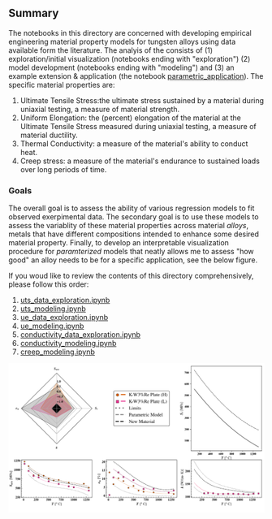 ## Summary

The notebooks in this directory are concerned with developing empirical engineering material property models for tungsten alloys using data available form the literature. The analyis of the consists of (1) exploration/initial visualization (notebooks ending with "exploration") (2) model development (notebooks ending with "modeling") and (3) an example extension \& application (the notebook [parametric_application](parametric_application.ipynb)). The specific material properties are:

1. Ultimate Tensile Stress:the ultimate stress sustained by a material during uniaxial testing, a measure of material strength.
2. Uniform Elongation: the (percent) elongation of the material at the Ultimate Tensile Stress measured during uniaxial testing, a measure of material ductility.
3. Thermal Conductivity: a measure of the material's ability to conduct heat.
4. Creep stress: a measure of the material's endurance to sustained loads over long periods of time.

### Goals
The overall goal is to assess the ability of various regression models to fit observed exerpimental data. The secondary goal is to use these models to assess the variablity of these material properties across material _alloys_, metals that have different compositions intended to enhance some desired material property. Finally, to develop an interpretable visualization procedure for _paramterized_ models that neatly allows me to assess "how good" an alloy needs to be for a specific application, see the below figure.

If you woud like to review the contents of this directory comprehensively, please follow this order:

1. [uts_data_exploration.ipynb](uts_data_expoloration.ipynb)
2. [uts_modeling.ipynb](uts_modeling.ipynb)
3. [ue_data_exploration.ipynb](ue_data_exploration.ipynb)
4. [ue_modeling.ipynb](ue_data_exploration.ipynb)
5. [conductivity_data_exploration.ipynb](conductivity_data_exploration.ipynb)
6. [conductivity_modeling.ipynb](conductivity_modeling.ipynb)
7. [creep_modeling.ipynb](creep_modeling.ipynb) 

![Parametric representation of hypothetical new material, compared with existing materials. _cf._ [parametric_application.ipynb](parametric_application.ipynb) for details](images/parametric_material_plot.svg)
